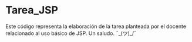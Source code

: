 # Tarea_JSP
Este código representa la elaboración de la tarea planteada por el docente relacionado al uso básico de JSP.
Un saludo. ¯\_(ツ)_/¯
